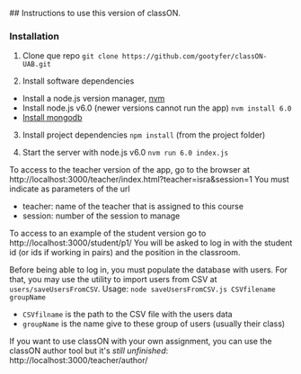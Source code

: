 ## Instructions to use this version of classON.

### Installation

1. Clone que repo
`git clone https://github.com/gootyfer/classON-UAB.git`

2. Install software dependencies
- Install a node.js version manager, [nvm](https://github.com/creationix/nvm#installation)
- Install node.js v6.0 (newer versions cannot run the app)
`nvm install 6.0`
- [Install mongodb](https://docs.mongodb.com/manual/installation/)

3. Install project dependencies
`npm install` (from the project folder)

4. Start the server with node.js v6.0
`nvm run 6.0 index.js`

To access to the teacher version of the app, go to the browser at
http://localhost:3000/teacher/index.html?teacher=isra&session=1
You must indicate as parameters of the url
- teacher: name of the teacher that is assigned to this course
- session: number of the session to manage


To access to an example of the student version go to
http://localhost:3000/student/p1/
You will be asked to log in with the student id (or ids if working in pairs) and the position in the classroom.

Before being able to log in, you must populate the database with users. For that, you may use the utility to import users from CSV at `users/saveUsersFromCSV`.
Usage: `node saveUsersFromCSV.js CSVfilename groupName`
- `CSVfilname` is the path to the CSV file with the users data
- `groupName` is the name give to these group of users (usually their class)


If you want to use classON with your own assignment, you can use the classON author tool but it's *still unfinished*:
http://localhost:3000/teacher/author/
